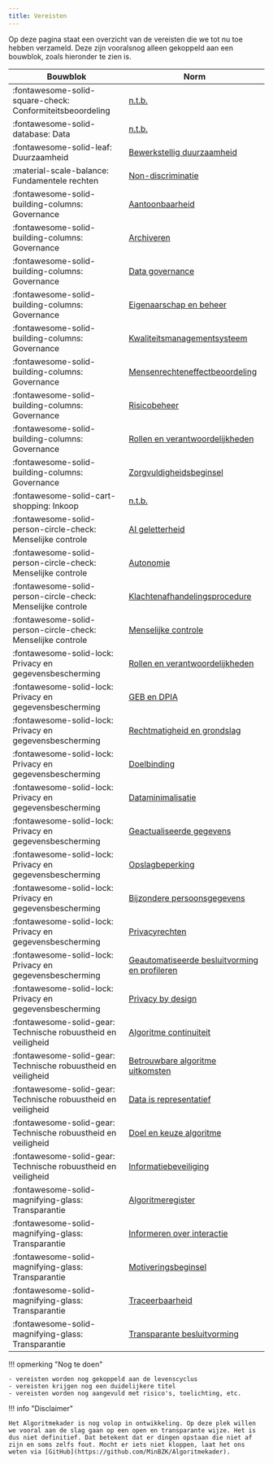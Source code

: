 ```yaml
---
title: Vereisten
---
```


Op deze pagina staat een overzicht van de vereisten die we tot nu toe hebben verzameld. Deze zijn vooralsnog alleen gekoppeld aan een bouwblok, zoals hieronder te zien is. 

| **Bouwblok**                                                  | **Norm**                                                                                                                         |
|---------------------------------------------------------------|----------------------------------------------------------------------------------------------------------------------------------|
| :fontawesome-solid-square-check: Conformiteitsbeoordeling     | [n.t.b.]( ../vereisten/conformiteitsbeoordeling/n.t.b..md)                                                                          |
| :fontawesome-solid-database: Data                             | [n.t.b.]( ../vereisten/data/n.t.b..md)                                                                                              |
| :fontawesome-solid-leaf: Duurzaamheid                         | [Bewerkstellig duurzaamheid]( ../vereisten/duurzaamheid/Bewerkstellig%20duurzaamheid.md)                                            |
| :material-scale-balance: Fundamentele rechten                 | [Non-discriminatie](../vereisten/fundamentele%20rechten/Non%20discriminatie.md)                                                     |
| :fontawesome-solid-building-columns: Governance               | [Aantoonbaarheid](../vereisten/governance/Aantoonbaarheid.md)                                                                       |
| :fontawesome-solid-building-columns: Governance               | [Archiveren](../vereisten/governance/Archiveren.md)                                                                                 |
| :fontawesome-solid-building-columns: Governance               | [Data governance](../vereisten/governance/Data%20governance.md)                                                                     |
| :fontawesome-solid-building-columns: Governance               | [Eigenaarschap en beheer](../vereisten/governance/Eigenaarschap%20en%20beheer.md)                                                   |
| :fontawesome-solid-building-columns: Governance               | [Kwaliteitsmanagementsysteem](../vereisten/governance/Kwaliteitsmanagementsysteem.md)                                               |
| :fontawesome-solid-building-columns: Governance               | [Mensenrechteneffectbeoordeling](../vereisten/governance/Mensenrechteneffectbeoordeling.md)                                         |
| :fontawesome-solid-building-columns: Governance               | [Risicobeheer](../vereisten/governance/Risicobeheer.md)                                                                             |
| :fontawesome-solid-building-columns: Governance               | [Rollen en verantwoordelijkheden](../vereisten/governance/Rollen%20en%20verantwoordelijkheden.md)                                   |
| :fontawesome-solid-building-columns: Governance               | [Zorgvuldigheidsbeginsel](../vereisten/governance/Zorgvuldigheidsbeginsel.md)                                                       |
| :fontawesome-solid-cart-shopping: Inkoop                      | [n.t.b.](../vereisten/inkoop/n.t.b..md)                                                                                             |
| :fontawesome-solid-person-circle-check: Menselijke controle   | [AI geletterheid](../vereisten/menselijke%20controle/AI%20geletterdheid.md)                                                         |
| :fontawesome-solid-person-circle-check: Menselijke controle   | [Autonomie](../vereisten/menselijke%20controle/Autonomie.md)                                                                        |
| :fontawesome-solid-person-circle-check: Menselijke controle   | [Klachtenafhandelingsprocedure](../vereisten/menselijke%20controle/Klachtenafhandelingsprocedure.md)                                |
| :fontawesome-solid-person-circle-check: Menselijke controle   | [Menselijke controle](../vereisten/menselijke%20controle/Menselijke%20controle.md)                                                  |
| :fontawesome-solid-lock: Privacy en gegevensbescherming       | [Rollen en verantwoordelijkheden](../vereisten/privacy%20en%20gegevensbescherming/Rollen%20en%20verantwoordelijkheden.md)            |
| :fontawesome-solid-lock: Privacy en gegevensbescherming       | [GEB en DPIA](../vereisten/privacy%20en%20gegevensbescherming/GEB%20DPIA%20en%20voorafgaande%20raadpleging%20AP%20.md)                                                   |
| :fontawesome-solid-lock: Privacy en gegevensbescherming       | [Rechtmatigheid en grondslag](../vereisten/privacy%20en%20gegevensbescherming/Rechtmatigheid%20en%20grondslag.md)                                |
| :fontawesome-solid-lock: Privacy en gegevensbescherming       | [Doelbinding](../vereisten/privacy%20en%20gegevensbescherming/Doelbinding.md)                                                       |
| :fontawesome-solid-lock: Privacy en gegevensbescherming       | [Dataminimalisatie](../vereisten/privacy%20en%20gegevensbescherming/Dataminimalisatie.md)                                           |
| :fontawesome-solid-lock: Privacy en gegevensbescherming       | [Geactualiseerde gegevens](../vereisten/privacy%20en%20gegevensbescherming/Geactualisserde%20en%20juiste%20gegevens.md)                           |
| :fontawesome-solid-lock: Privacy en gegevensbescherming       | [Opslagbeperking](../vereisten/privacy%20en%20gegevensbescherming/Opslagbeperking.md)                                               |
| :fontawesome-solid-lock: Privacy en gegevensbescherming       | [Bijzondere persoonsgegevens](../vereisten/privacy%20en%20gegevensbescherming/Bijzondere%20persoonsgegevens.md)                     |
| :fontawesome-solid-lock: Privacy en gegevensbescherming       | [Privacyrechten](../vereisten/privacy%20en%20gegevensbescherming/Privacyrechten.md)                                                 |
| :fontawesome-solid-lock: Privacy en gegevensbescherming       | [Geautomatiseerde besluitvorming en profileren](../vereisten/privacy%20en%20gegevensbescherming/Geautomatiseerde%20besluitvorming%20en%20profileren.md)             |
| :fontawesome-solid-lock: Privacy en gegevensbescherming       | [Privacy by design](../vereisten/privacy%20en%20gegevensbescherming/Privacy%20by%20Design%20en%20by%20Default.md)                                       |
| :fontawesome-solid-gear: Technische robuustheid en veiligheid | [Algoritme continuiteit](../vereisten/technische-robuustheid-en-veiligheid/Algoritme%20continuïteit.md)                       |
| :fontawesome-solid-gear: Technische robuustheid en veiligheid | [Betrouwbare algoritme uitkomsten](../vereisten/technische-robuustheid-en-veiligheid/Betrouwbare%20algoritme%20uitkomsten.md)  |
| :fontawesome-solid-gear: Technische robuustheid en veiligheid | [Data is representatief](../vereisten/technische-robuustheid-en-veiligheid/Data%20is%20representatief.md)                     |
| :fontawesome-solid-gear: Technische robuustheid en veiligheid | [Doel en keuze algoritme](../vereisten/technische-robuustheid-en-veiligheid/Doel%20en%20keuze%20algoritme.md)                 |
| :fontawesome-solid-gear: Technische robuustheid en veiligheid | [Informatiebeveiliging](../vereisten/technische-robuustheid-en-veiligheid/Informatiebeveiliging.md)                           |
| :fontawesome-solid-magnifying-glass: Transparantie            | [Algoritmeregister](../vereisten/transparantie/Algoritmeregister.md)                                                                |
| :fontawesome-solid-magnifying-glass: Transparantie            | [Informeren over interactie](../vereisten/transparantie/Informeren%20over%20interactie%20met%20AI%20systemen.md)                    |
| :fontawesome-solid-magnifying-glass: Transparantie            | [Motiveringsbeginsel](../vereisten/transparantie/Motiveringsbeginsel.md)                                                            |
| :fontawesome-solid-magnifying-glass: Transparantie            | [Traceerbaarheid](../vereisten/transparantie/Traceerbaarheid.md)                                                                    |
| :fontawesome-solid-magnifying-glass: Transparantie            | [Transparante besluitvorming](../vereisten/transparantie/Transparante%20besluitsvorming.md)                                         |


!!! opmerking "Nog te doen"

    - vereisten worden nog gekoppeld aan de levenscyclus
    - vereisten krijgen nog een duidelijkere titel
    - vereisten worden nog aangevuld met risico's, toelichting, etc. 

!!! info "Disclaimer"

    Het Algoritmekader is nog volop in ontwikkeling. Op deze plek willen we vooral aan de slag gaan op een open en transparante wijze. Het is dus niet definitief. Dat betekent dat er dingen opstaan die niet af zijn en soms zelfs fout. Mocht er iets niet kloppen, laat het ons weten via [GitHub](https://github.com/MinBZK/Algoritmekader).
